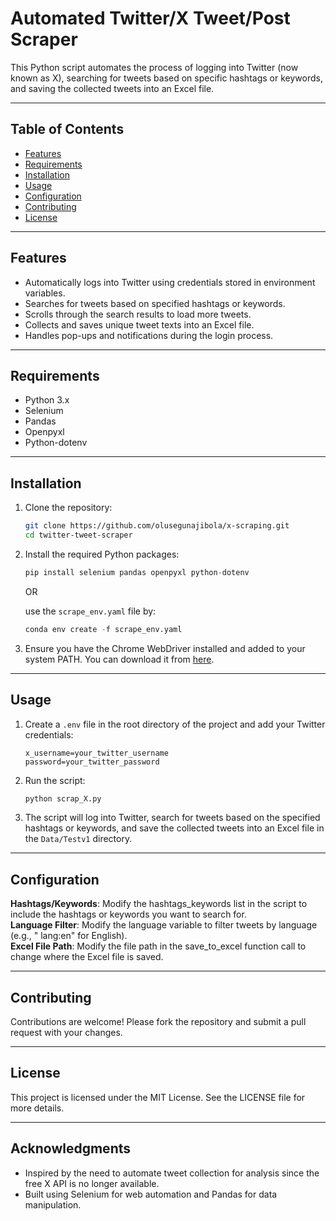 # Automated Twitter/X Tweet/Post Scraper

This Python script automates the process of logging into Twitter (now known as X), searching for tweets based on specific hashtags or keywords, and saving the collected tweets into an Excel file.

---

## Table of Contents

- [Features](#features)
- [Requirements](#requirements)
- [Installation](#installation)
- [Usage](#usage)
- [Configuration](#configuration)
- [Contributing](#contributing)
- [License](#license)

---
## Features

- Automatically logs into Twitter using credentials stored in environment variables.
- Searches for tweets based on specified hashtags or keywords.
- Scrolls through the search results to load more tweets.
- Collects and saves unique tweet texts into an Excel file.
- Handles pop-ups and notifications during the login process.
---
## Requirements

- Python 3.x
- Selenium
- Pandas
- Openpyxl
- Python-dotenv
---
## Installation

1. Clone the repository:
   ```sh
   git clone https://github.com/olusegunajibola/x-scraping.git
   cd twitter-tweet-scraper
   ```
2. Install the required Python packages:
    ```python
    pip install selenium pandas openpyxl python-dotenv
    ```
    OR

    use the `scrape_env.yaml` file by:
    ```python
    conda env create -f scrape_env.yaml
    ```
3. Ensure you have the Chrome WebDriver installed and added to your system PATH. You can download it from [here](https://sites.google.com/a/chromium.org/chromedriver/).
---
## Usage

1. Create a `.env` file in the root directory of the project and add your Twitter credentials:
    ````text
   x_username=your_twitter_username
    password=your_twitter_password
   ````
   
2. Run the script:
    ````python
    python scrap_X.py
   ````
3. The script will log into Twitter, search for tweets based on the specified hashtags or keywords, and save the collected tweets into an Excel file in the `Data/Testv1` directory.

---

## Configuration

**Hashtags/Keywords**: Modify the hashtags_keywords list in the script to include the hashtags or keywords you want to search for.  
**Language Filter**: Modify the language variable to filter tweets by language (e.g., " lang:en" for English).  
**Excel File Path**: Modify the file path in the save_to_excel function call to change where the Excel file is saved.  

---
## Contributing
Contributions are welcome! Please fork the repository and submit a pull request with your changes.

---
## License

This project is licensed under the MIT License. See the LICENSE file for more details.

---
## Acknowledgments

- Inspired by the need to automate tweet collection for analysis since the free X API is no longer available.
- Built using Selenium for web automation and Pandas for data manipulation.